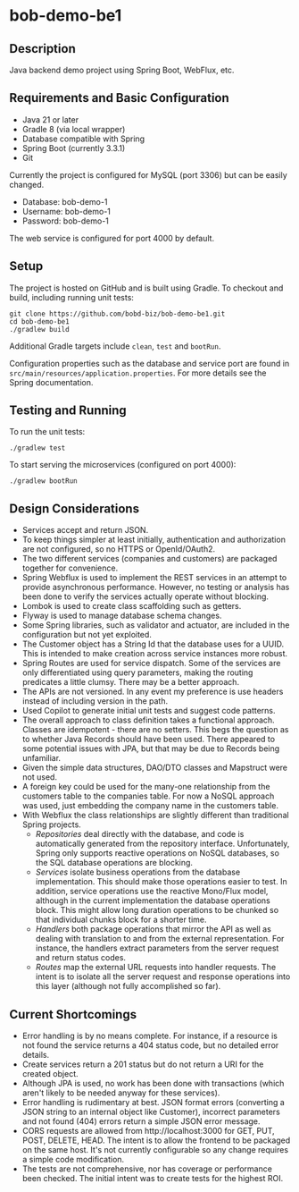 # bob-demo-be1


## Description

Java backend demo project using Spring Boot, WebFlux, etc.

## Requirements and Basic Configuration

* Java 21 or later
* Gradle 8 (via local wrapper)
* Database compatible with Spring
* Spring Boot (currently 3.3.1)
* Git

Currently the project is configured for MySQL (port 3306) but can be easily changed.
* Database: bob-demo-1
* Username: bob-demo-1
* Password: bob-demo-1 

The web service is configured for port 4000 by default.

## Setup

The project is hosted on GitHub and is built using Gradle. To checkout and build, including running unit tests:


```
git clone https://github.com/bobd-biz/bob-demo-be1.git 
cd bob-demo-be1 
./gradlew build
```

Additional Gradle targets include ```clean```, ```test``` and ```bootRun```.

Configuration properties such as the database and service port are found in ```src/main/resources/application.properties```.
For more details see the Spring documentation.

## Testing and Running

To run the unit tests:
```
./gradlew test
```
To start serving the microservices (configured on port 4000):
```
./gradlew bootRun
```

## Design Considerations

* Services accept and return JSON.
* To keep things simpler at least initially, authentication and authorization are not configured, so no HTTPS or OpenId/OAuth2.
* The two different services (companies and customers) are packaged together for convenience.
* Spring Webflux is used to implement the REST services in an attempt to provide asynchronous performance. However, no testing or analysis has been done to verify the services actually operate without blocking.
* Lombok is used to create class scaffolding such as getters.
* Flyway is used to manage database schema changes.
* Some Spring libraries, such as validator and actuator, are included in the configuration but not yet exploited.
* The Customer object has a String Id that the database uses for a UUID. This is intended to make creation across service instances more robust.
* Spring Routes are used for service dispatch. Some of the services are only differentiated using query parameters, making the routing predicates a little clumsy. There may be a better approach.
* The APIs are not versioned. In any event my preference is use headers instead of including version in the path.
* Used Copilot to generate initial unit tests and suggest code patterns.
* The overall approach to class definition takes a functional approach. Classes are idempotent - there are no setters. This begs the question as to whether Java Records should have been used. There appeared to some potential issues with JPA, but that may be due to Records being unfamiliar.
* Given the simple data structures, DAO/DTO classes and Mapstruct were not used.
* A foreign key could be used for the many-one relationship from the customers table to the companies table. For now a NoSQL approach was used, just embedding the company name in the customers table.
* With Webflux the class relationships are slightly different than traditional Spring projects. 
    * *Repositories* deal directly with the database, and code is automatically generated from the repository interface. Unfortunately, Spring only supports reactive operations on NoSQL databases, so the SQL database operations are blocking.
    * *Services* isolate business operations from the database implementation. This should make those operations easier to test. In addition, service operations use the reactive Mono/Flux model, although in the current implementation the database operations block. This might allow long duration operations to be chunked so that individual chunks block for a shorter time.
    * *Handlers* both package operations that mirror the API as well as dealing with translation to and from the external representation. For instance, the handlers extract parameters from the server request and return status codes.
    * *Routes* map the external URL requests into handler requests. The intent is to isolate all the server request and response operations into this layer (although not fully accomplished so far).

## Current Shortcomings

* Error handling is by no means complete. For instance, if a resource is not found the service returns a 404 status code, but no detailed error details.
* Create services return a 201 status but do not return a URI for the created object.
* Although JPA is used, no work has been done with transactions (which aren't likely to be needed anyway for these services).
* Error handling is rudimentary at best. JSON format errors (converting a JSON string to an internal object like Customer), incorrect parameters and not found (404) errors return a simple JSON error message.
* CORS requests are allowed from http://localhost:3000 for GET, PUT, POST, DELETE, HEAD. The intent is to allow the frontend to be packaged on the same host. It's not currently configurable so any change requires a simple code modification.
* The tests are not comprehensive, nor has coverage or performance been checked. The initial intent was to create tests for the highest ROI.

